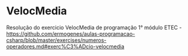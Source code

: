 # VelocMedia
Resolução do exercicio VelocMedia de programação 1° módulo ETEC - https://github.com/ermogenes/aulas-programacao-csharp/blob/master/exercises/numeros-operadores.md#exerc%C3%ADcio-velocmedia
